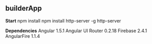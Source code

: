 ## builderApp

**Start**
npm install
npm install http-server -g
http-server

**Dependencies**
Angular 1.5.1
Angular UI Router 0.2.18
Firebase 2.4.1
AngularFire 1.1.4
